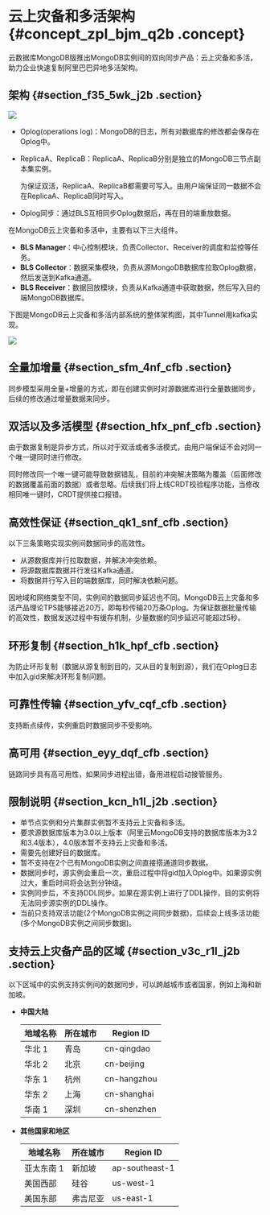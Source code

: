 # 云上灾备和多活架构 {#concept_zpl_bjm_q2b .concept}

云数据库MongoDB版推出MongoDB实例间的双向同步产品：云上灾备和多活，助力企业快速复制阿里巴巴异地多活架构。

## 架构 {#section_f35_5wk_j2b .section}

![](http://static-aliyun-doc.oss-cn-hangzhou.aliyuncs.com/assets/img/16955/15365709068072_zh-CN.png)

-   Oplog\(operations log\)：MongoDB的日志，所有对数据库的修改都会保存在Oplog中。
-   ReplicaA、ReplicaB：ReplicaA、ReplicaB分别是独立的MongoDB三节点副本集实例。

    为保证双活，ReplicaA、ReplicaB都需要可写入。由用户端保证同一数据不会在ReplicaA、ReplicaB同时写入。

-   Oplog同步：通过BLS互相同步Oplog数据后，再在目的端重放数据。

在MongoDB云上灾备和多活中，主要有以下三大组件。

-   **BLS Manager**：中心控制模块，负责Collector、Receiver的调度和监控等任务。
-   **BLS Collector**：数据采集模块，负责从源MongoDB数据库拉取Oplog数据，然后发送到Kafka通道。
-   **BLS Receiver**：数据回放模块，负责从Kafka通道中获取数据，然后写入目的端MongoDB数据库。

下图是MongoDB云上灾备和多活内部系统的整体架构图，其中Tunnel用kafka实现。

![](http://static-aliyun-doc.oss-cn-hangzhou.aliyuncs.com/assets/img/16955/153657090611644_zh-CN.png)

## 全量加增量 {#section_sfm_4nf_cfb .section}

同步模型采用全量+增量的方式，即在创建实例时对源数据库进行全量数据同步，后续的修改通过增量数据来同步。

## 双活以及多活模型 {#section_hfx_pnf_cfb .section}

由于数据复制是异步方式，所以对于双活或者多活模式，由用户端保证不会对同一个唯一键同时进行修改。

同时修改同一个唯一键可能导致数据错乱，目前的冲突解决策略为覆盖（后面修改的数据覆盖前面的数据）或者忽略。后续我们将上线CRDT校验程序功能，当修改相同唯一键时，CRDT提供接口报错。

## 高效性保证 {#section_qk1_snf_cfb .section}

以下三条策略实现实例间数据同步的高效性。

-   从源数据库并行拉取数据，并解决冲突依赖。
-   将源数据库数据并行发往Kafka通道。
-   将数据并行写入目的端数据库，同时解决依赖问题。

因地域和网络类型不同，实例间的数据同步延迟也不同。MongoDB云上灾备和多活产品理论TPS能够接近20万，即每秒传输20万条Oplog。为保证数据批量传输的高效性，数据发送过程中有缓存机制，少量数据的同步延迟可能超过5秒。

## 环形复制 {#section_h1k_hpf_cfb .section}

为防止环形复制（数据从源复制到目的，又从目的复制到源），我们在Oplog日志中加入gid来解决环形复制问题。

## 可靠性传输 {#section_yfv_cqf_cfb .section}

支持断点续传，实例重启时数据同步不受影响。

## 高可用 {#section_eyy_dqf_cfb .section}

链路同步具有高可用性，如果同步进程出错，备用进程启动接管服务。

## 限制说明 {#section_kcn_h1l_j2b .section}

-   单节点实例和分片集群实例暂不支持云上灾备和多活。
-   要求源数据库版本为3.0以上版本（阿里云MongoDB支持的数据库版本为3.2和3.4版本），4.0版本暂不支持云上灾备和多活。
-   需要先创建好目的数据库。
-   暂不支持在2个已有MongoDB实例之间直接搭通道同步数据。
-   数据同步时，源实例会重启一次，重启过程中将gid加入Oplog中。如果源实例过大，重启时间将会达到分钟级。
-   实例同步后，不支持DDL同步。如果在源实例上进行了DDL操作，目的实例将无法同步源实例的DDL操作。
-   当前只支持双活功能\(2个MongoDB实例之间同步数据\)，后续会上线多活功能\(多个MongoDB实例之间同步数据\)。

## 支持云上灾备产品的区域 {#section_v3c_r1l_j2b .section}

以下区域中的实例支持实例间的数据同步，可以跨越城市或者国家，例如上海和新加坡。

-   **中国大陆**

    |地域名称|所在城市|Region ID|
    |----|----|---------|
    |华北 1|青岛|cn-qingdao|
    |华北 2|北京|cn-beijing|
    |华东 1|杭州|cn-hangzhou|
    |华东 2|上海|cn-shanghai|
    |华南 1|深圳|cn-shenzhen|

-   **其他国家和地区**

    |地域名称|所在城市|Region ID|
    |----|----|---------|
    |亚太东南 1|新加坡|ap-southeast-1|
    |美国西部|硅谷|us-west-1|
    |美国东部|弗吉尼亚|us-east-1|


